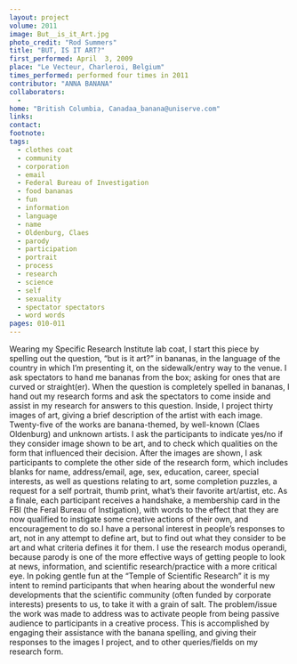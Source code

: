```yaml
---
layout: project
volume: 2011
image: But__is_it_Art.jpg
photo_credit: "Rod Summers"
title: "BUT, IS IT ART?"
first_performed: April  3, 2009
place: "Le Vecteur, Charleroi, Belgium"
times_performed: performed four times in 2011
contributor: "ANNA BANANA"
collaborators: 
  - 
home: "British Columbia, Canadaa_banana@uniserve.com"
links: 
contact: 
footnote: 
tags: 
  - clothes coat
  - community
  - corporation
  - email
  - Federal Bureau of Investigation
  - food bananas
  - fun
  - information
  - language
  - name
  - Oldenburg, Claes
  - parody
  - participation
  - portrait
  - process
  - research
  - science
  - self
  - sexuality
  - spectator spectators
  - word words
pages: 010-011
---
```


Wearing my Specific Research Institute lab coat, I start this piece by spelling out the question, “but is it art?” in bananas, in the language of the country in which I’m presenting it, on the sidewalk/entry way to the venue. I ask spectators to hand me bananas from the box; asking for ones that are curved or straight(er). When the question is completely spelled in bananas, I hand out my research forms and ask the spectators to come inside and assist in my research for answers to this question. Inside, I project thirty images of art, giving a brief description of the artist with each image. Twenty-five of the works are banana-themed, by well-known (Claes Oldenburg) and unknown artists. I ask the participants to indicate yes/no if they consider image shown to be art, and to check which qualities on the form that influenced their decision. After the images are shown, I ask participants to complete the other side of the research form, which includes blanks for name, address/email, age, sex, education, career, special interests, as well as questions relating to art, some completion puzzles, a request for a self portrait, thumb print, what’s their favorite art/artist, etc. As a finale, each participant receives a handshake, a membership card in the FBI (the Feral Bureau of Instigation), with words to the effect that they are now qualified to instigate some creative actions of their own, and encouragement to do so.I have a personal interest in people’s responses to art, not in any attempt to define art, but to find out what they consider to be art and what criteria defines it for them. I use the research modus operandi, because parody is one of the more effective ways of getting people to look at news, information, and scientific research/practice with a more critical eye. In poking gentle fun at the “Temple of Scientific Research” it is my intent to remind participants that when hearing about the wonderful new developments that the scientific community (often funded by corporate interests) presents to us, to take it with a grain of salt. The problem/issue the work was made to address was to activate people from being passive audience to participants in a creative process. This is accomplished by engaging their assistance with the banana spelling, and giving their responses to the images I project, and to other queries/fields on my research form.
